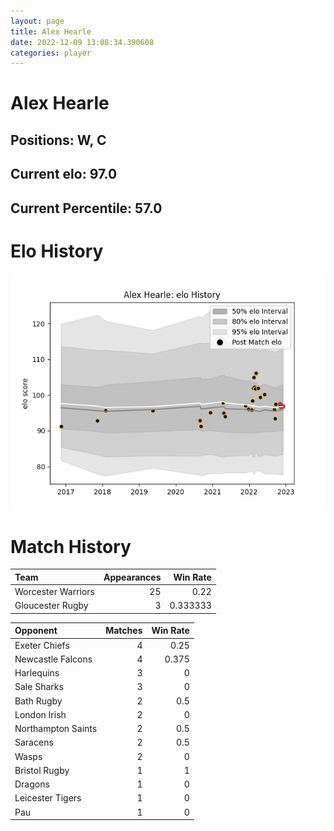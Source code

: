 ```yaml
---  
layout: page  
title: Alex Hearle  
date: 2022-12-09 13:08:34.390608  
categories: player  
---
```

# Alex Hearle

## Positions: W, C

## Current elo: 97.0

## Current Percentile: 57.0

# Elo History


![elo history](history_AlexHearle.png)
# Match History


| Team               |   Appearances |   Win Rate |
|:-------------------|--------------:|-----------:|
| Worcester Warriors |            25 |   0.22     |
| Gloucester Rugby   |             3 |   0.333333 |

| Opponent           |   Matches |   Win Rate |
|:-------------------|----------:|-----------:|
| Exeter Chiefs      |         4 |      0.25  |
| Newcastle Falcons  |         4 |      0.375 |
| Harlequins         |         3 |      0     |
| Sale Sharks        |         3 |      0     |
| Bath Rugby         |         2 |      0.5   |
| London Irish       |         2 |      0     |
| Northampton Saints |         2 |      0.5   |
| Saracens           |         2 |      0.5   |
| Wasps              |         2 |      0     |
| Bristol Rugby      |         1 |      1     |
| Dragons            |         1 |      0     |
| Leicester Tigers   |         1 |      0     |
| Pau                |         1 |      0     |